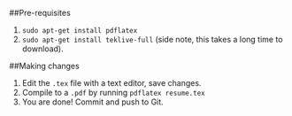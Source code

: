 ##Pre-requisites
1. ```sudo apt-get install pdflatex```
2. ```sudo apt-get install teklive-full``` (side note, this takes a long time to download).

##Making changes

1. Edit the ```.tex``` file with a text editor, save changes.
2. Compile to a ```.pdf``` by running ```pdflatex resume.tex``` 
3. You are done! Commit and push to Git.
